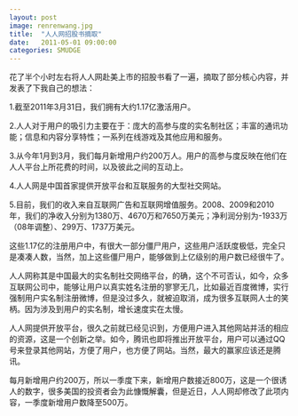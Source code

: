 ```yaml
---
layout: post
image: renrenwang.jpg
title:  "人人网招股书摘取"
date:   2011-05-01 09:00:00
categories: SMUDGE
---
```



花了半个小时左右将人人网赴美上市的招股书看了一遍，摘取了部分核心内容，并发表了下我自己的想法：





1.截至2011年3月31日，我们拥有大约1.17亿激活用户。

2.人人对于用户的吸引力主要在于：庞大的高参与度的实名制社区；丰富的通讯功能；信息和内容分享特性；一系列在线游戏及其他应用和服务。

3.从今年1月到3月，我们每月新增用户约200万人。用户的高参与度反映在他们在人人平台上所花费的时间，以及彼此之间的互动上。

4.人人网是中国首家提供开放平台和互联服务的大型社交网站。

5.目前，我们的收入来自互联网广告和互联网增值服务。2008、2009和2010年，我们的净收入分别为1380万、4670万和7650万美元；净利润分别为-1933万（08年调整）、299万、1737万美元。





这些1.17亿的注册用户中，有很大一部分僵尸用户，这些用户活跃度极低，完全只是凑凑人数，当然，加上这些僵尸用户，能够做到上亿级别的用户数已经很牛了。



人人网称其是中国最大的实名制社交网络平台，的确，这个不可否认，如今，众多互联网公司中，能够让用户以真实姓名注册的寥寥无几，比如最近百度微博，实行强制用户实名制注册微博，但是没过多久，就被迫取消，成为很多互联网人士的笑柄。因为涉及到用户的实名制，增长速度实在太慢。



人人网提供开放平台，很久之前就已经见识到，方便用户进入其他网站并活的相应的资源，这是一个创新之举。如今，腾讯也即将推出开放平台，用户可以通过QQ号来登录其他网站，方便了用户，也方便了网站。当然，最大的赢家应该还是腾讯。



每月新增用户约200万，所以一季度下来，新增用户数接近800万，这是一个很诱人的数字，很多美国的投资者会为此慷慨解囊，但是近日，人人网却修改了此项内容，一季度新增用户数降至500万。